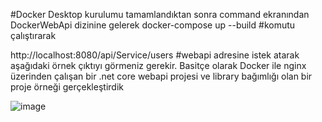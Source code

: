 #Docker Desktop kurulumu tamamlandıktan sonra command ekranından DockerWebApi dizinine gelerek 
docker-compose up --build   #komutu çalıştırarak

http://localhost:8080/api/Service/users   #webapi adresine istek atarak aşağıdaki örnek çıktıyı görmeniz gerekir. 
Basitçe olarak Docker ile nginx üzerinden çalışan bir .net core webapi projesi ve library bağımlığı olan bir proje örneği gerçekleştirdik

![image](https://github.com/user-attachments/assets/44c804a3-a027-4a0d-9d32-c56311d86a94)
